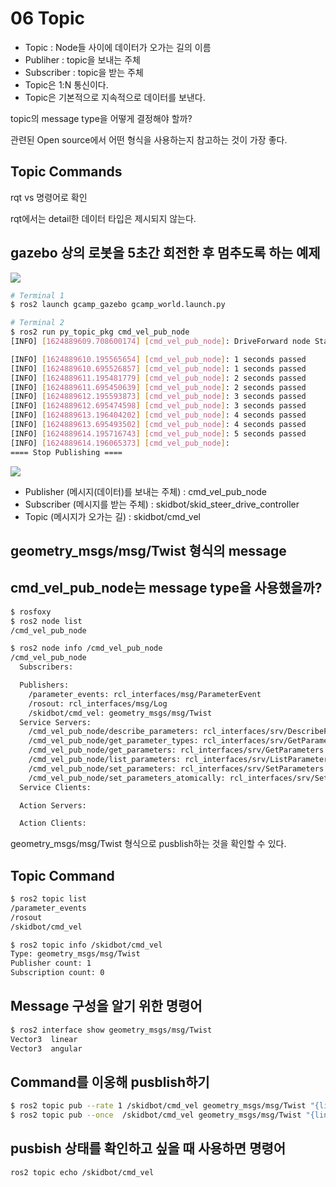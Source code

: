 # 06 Topic

- Topic : Node들 사이에 데이터가 오가는 길의 이름
- Publiher : topic을 보내는 주체
- Subscriber : topic을 받는 주체
- Topic은 1:N 통신이다.
- Topic은 기본적으로 지속적으로 데이터를 보낸다.

topic의 message type을 어떻게 결정해야 할까?

관련된 Open source에서 어떤 형식을 사용하는지 참고하는 것이 가장 좋다.

## Topic Commands

rqt vs 명령어로 확인

rqt에서는 detail한 데이터 타입은 제시되지 않는다.

## gazebo 상의 로봇을 5초간 회전한 후 멈추도록 하는 예제

![](../../../img/ros2/gazebo.png)


```bash
# Terminal 1
$ ros2 launch gcamp_gazebo gcamp_world.launch.py

# Terminal 2
$ ros2 run py_topic_pkg cmd_vel_pub_node 
[INFO] [1624889609.708600174] [cmd_vel_pub_node]: DriveForward node Started, move forward during 5 seconds 

[INFO] [1624889610.195565654] [cmd_vel_pub_node]: 1 seconds passed
[INFO] [1624889610.695526857] [cmd_vel_pub_node]: 1 seconds passed
[INFO] [1624889611.195481779] [cmd_vel_pub_node]: 2 seconds passed
[INFO] [1624889611.695450639] [cmd_vel_pub_node]: 2 seconds passed
[INFO] [1624889612.195593873] [cmd_vel_pub_node]: 3 seconds passed
[INFO] [1624889612.695474598] [cmd_vel_pub_node]: 3 seconds passed
[INFO] [1624889613.196404202] [cmd_vel_pub_node]: 4 seconds passed
[INFO] [1624889613.695493502] [cmd_vel_pub_node]: 4 seconds passed
[INFO] [1624889614.195716743] [cmd_vel_pub_node]: 5 seconds passed
[INFO] [1624889614.196065373] [cmd_vel_pub_node]: 
==== Stop Publishing ====
```

![](../../../img/ros2/topic.png)

- Publisher (메시지(데이터)를 보내는 주체) : cmd_vel_pub_node
- Subscriber (메시지를 받는 주체) : skidbot/skid_steer_drive_controller
- Topic (메시지가 오가는 길) : skidbot/cmd_vel

## geometry_msgs/msg/Twist 형식의 message

## cmd_vel_pub_node는 message type을 사용했을까?

```bash
$ rosfoxy
$ ros2 node list
/cmd_vel_pub_node

$ ros2 node info /cmd_vel_pub_node
/cmd_vel_pub_node
  Subscribers:

  Publishers:
    /parameter_events: rcl_interfaces/msg/ParameterEvent
    /rosout: rcl_interfaces/msg/Log
    /skidbot/cmd_vel: geometry_msgs/msg/Twist
  Service Servers:
    /cmd_vel_pub_node/describe_parameters: rcl_interfaces/srv/DescribeParameters
    /cmd_vel_pub_node/get_parameter_types: rcl_interfaces/srv/GetParameterTypes
    /cmd_vel_pub_node/get_parameters: rcl_interfaces/srv/GetParameters
    /cmd_vel_pub_node/list_parameters: rcl_interfaces/srv/ListParameters
    /cmd_vel_pub_node/set_parameters: rcl_interfaces/srv/SetParameters
    /cmd_vel_pub_node/set_parameters_atomically: rcl_interfaces/srv/SetParametersAtomically
  Service Clients:

  Action Servers:

  Action Clients:
```

geometry_msgs/msg/Twist 형식으로 pusblish하는 것을 확인할 수 있다.

## Topic Command

```bash
$ ros2 topic list
/parameter_events
/rosout
/skidbot/cmd_vel

$ ros2 topic info /skidbot/cmd_vel
Type: geometry_msgs/msg/Twist
Publisher count: 1
Subscription count: 0
```

## Message 구성을 알기 위한 명령어

```bash
$ ros2 interface show geometry_msgs/msg/Twist
Vector3  linear
Vector3  angular
```

## Command를 이옹해 pusblish하기

```bash
$ ros2 topic pub --rate 1 /skidbot/cmd_vel geometry_msgs/msg/Twist "{linear: {x: 0.5, y: 0.0, z: 0.0}, angular: {x: 0.0, y: 0.0, z: 1.0}}"
$ ros2 topic pub --once  /skidbot/cmd_vel geometry_msgs/msg/Twist "{linear: {x: 0.0, y: 0.0, z: 0.0}, angular: {x: 0.0, y: 0.0, z: 0.0}}"
```

## pusbish 상태를 확인하고 싶을 때 사용하면 명령어

```bash
ros2 topic echo /skidbot/cmd_vel
```